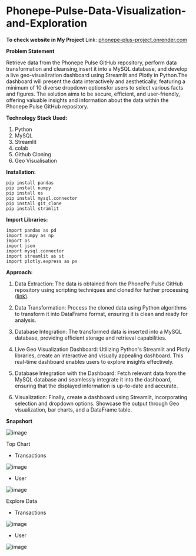 # Phonepe-Pulse-Data-Visualization-and-Exploration

**To check website in My Project**
Link: [phonepe-plus-project.onrender.com](https://phonepe-plus-project.onrender.com/)

**Problem Statement**

Retrieve data from the Phonepe Pulse GitHub repository, perform data transformation and cleansing,insert it into a MySQL database, and develop a live geo-visualization dashboard using Streamlit and Plotly in Python.The dashboard will present the data interactively and aesthetically, featuring a minimum of 10 diverse dropdown optionsfor users to select various facts and figures. The solution aims to be secure, efficient, and user-friendly, offering valuable insights and information about the data within the Phonepe Pulse GitHub repository.

**Technology Stack Used:**

1. Python
2. MySQL
3. Streamlit
4. colab
5. Github Cloning
6. Geo Visualisation

**Installation:**

    pip install pandas
    pip install numpy
    pip install os
    pip install mysql.connector
    pip install git_clone
    pip install stramlit

**Import Libraries:**
    
    import pandas as pd
    import numpy as np
    import os
    import json
    import mysql.connector 
    import streamlit as st
    import plotly.express as px

**Approach:**

1. Data Extraction: The data is obtained from the PhonePe Pulse GitHub repository using scripting techniques and cloned for further processing [(link)](https://github.com/PhonePe/pulse.git).

2. Data Transformation: Process the cloned data using Python algorithms to transform it into DataFrame format, ensuring it is clean and ready for analysis.

3. Database Integration: The transformed data is inserted into a MySQL database, providing efficient storage and retrieval capabilities.

4. Live Geo Visualization Dashboard: Utilizing Python's Streamlit and Plotly libraries, create an interactive and visually appealing dashboard. This real-time dashboard enables users to explore insights effectively.

5. Database Integration with the Dashboard: Fetch relevant data from the MySQL database and seamlessly integrate it into the dashboard, ensuring that the displayed information is up-to-date and accurate.

6. Visualization: Finally, create a dashboard using Streamlit, incorporating selection and dropdown options. Showcase the output through Geo visualization, bar charts, and a DataFrame table.

**Snapshort**

![image](https://github.com/DineshDhamodharan24/Phonepe-Pulse-Data-Visualization-and-Exploration/assets/142207421/43ce8d59-02a4-4630-9317-169d0bc5bb8e)

Top Chart 

- Transactions

![image](https://github.com/DineshDhamodharan24/Phonepe-Pulse-Data-Visualization-and-Exploration/assets/142207421/a846ca0f-2191-441a-a379-18b946d65a07)

- User

![image](https://github.com/DineshDhamodharan24/Phonepe-Pulse-Data-Visualization-and-Exploration/assets/142207421/06a28804-decf-4f72-a131-49a5185abadf)

Explore Data

- Transactions

![image](https://github.com/DineshDhamodharan24/Phonepe-Pulse-Data-Visualization-and-Exploration/assets/142207421/ea68e067-0372-4410-a130-f332a91b1815)

- User

![image](https://github.com/DineshDhamodharan24/Phonepe-Pulse-Data-Visualization-and-Exploration/assets/142207421/932a5458-a707-4fff-8167-54e34332c936)




